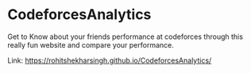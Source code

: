 # CodeforcesAnalytics

Get to Know about your friends performance at codeforces through this really fun website and compare your performance.

Link: https://rohitshekharsingh.github.io/CodeforcesAnalytics/
